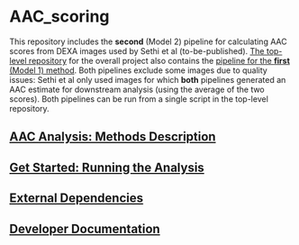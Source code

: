 # AAC_scoring

This repository includes the **second** (Model 2) pipeline for calculating
AAC scores from DEXA images used by Sethi et al (to-be-published).
[The top-level repository](https://github.com/calico/AAC_scoring) for the overall
project also contains
the [pipeline for the **first** (Model 1) method](https://github.com/calico/AAC_scoring/tree/master/model_1).
Both pipelines exclude
some images due to quality issues: Sethi et al only used images
for which **both** pipelines generated an AAC estimate for downstream
analysis (using the average of the two scores).  Both pipelines can be run from
a single script in the top-level repository.

## [AAC Analysis: Methods Description](docs/analysis.md)

## [Get Started: Running the Analysis](docs/getstarted.md)

## [External Dependencies](docs/dependencies.md)

## [Developer Documentation](docs/developer.md)
